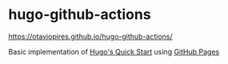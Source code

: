# hugo-github-actions
https://otaviopires.github.io/hugo-github-actions/


Basic implementation of [Hugo's Quick Start](https://gohugo.io/getting-started/quick-start) using [GitHub Pages](https://help.github.com/en/github/working-with-github-pages/creating-a-github-pages-site)
